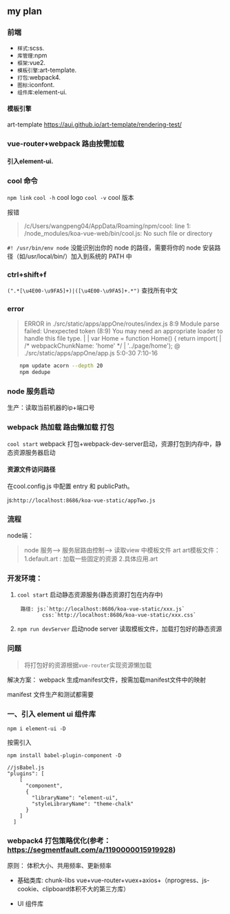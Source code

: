 ## my plan

### 前端

* `样式`:scss.
* `库管理`:npm
* `框架`:vue2.
* `模板引擎`:art-template.
* `打包`:webpack4.
* `图标`:iconfont.
* `组件库`:element-ui.


#### 模板引擎
art-template
https://aui.github.io/art-template/rendering-test/


### vue-router+webpack 路由按需加载

#### 引入element-ui.


### cool 命令

`npm link`
`cool -h` cool logo
`cool -v` cool 版本


报错
> /c/Users/wangpeng04/AppData/Roaming/npm/cool: line 1: /node_modules/koa-vue-web/bin/cool.js: No such file or directory

`#! /usr/bin/env node` 没能识别出你的 node 的路径，需要将你的 node 安装路径（如/usr/local/bin/）加入到系统的 PATH 中


### ctrl+shift+f 

`(".*[\u4E00-\u9FA5]+)|([\u4E00-\u9FA5]+.*")`  查找所有中文


### error

>ERROR in ./src/static/apps/appOne/routes/index.js 8:9
Module parse failed: Unexpected token (8:9)
You may need an appropriate loader to handle this file type.
| 
| var Home = function Home() {
>   return import(
|   /* webpackChunkName: 'home' */
|   '../page/home');
 @ ./src/static/apps/appOne/app.js 5:0-30 7:10-16

```bash
	npm update acorn --depth 20
	npm dedupe
```


### node 服务启动

生产：读取当前机器的ip+端口号

### webpack 热加载  路由懒加载 打包


`cool start` webpack 打包+webpack-dev-server启动，资源打包到内存中，静态资源服务器启动

#### 资源⽂件访问路径

在cool.config.js 中配置 entry 和 publicPath。

js:`http://localhost:8686/koa-vue-static/appTwo.js`


### 流程

node端：
> node 服务--> 服务层路由控制--> 读取view 中模板文件 art
>  art模板文件：1.default.art : 加载一些固定的资源
>      				 2.具体应用.art 

### 开发环境：
1. `cool start` 启动静态资源服务(静态资源打包在内存中)
  
        路径: js:`http://localhost:8686/koa-vue-static/xxx.js`
		       css:`http://localhost:8686/koa-vue-static/xxx.css`
2. `npm run devServer` 启动node server
			  读取模板文件，加载打包好的静态资源
    

### 问题
> 将打包好的资源根据`vue-router`实现资源懒加载

解决方案： webpack 生成manifest文件，按需加载manifest文件中的映射

manifest 文件生产和测试都需要


### 一、引入 element ui 组件库

`npm i element-ui -D`

按需引入

`npm install babel-plugin-component -D`


```
//jsBabel.js
"plugins": [
    [
      "component",
      {
        "libraryName": "element-ui",
        "styleLibraryName": "theme-chalk"
      }
    ]
  ]

```






### webpack4 打包策略优化(参考： https://segmentfault.com/a/1190000015919928)

原则： 体积大小、共用频率、更新频率


- 基础类库: chunk-libs 
  vue+vue-router+vuex+axios+（nprogress、js-cookie、clipboard体积不大的第三方库）

-	UI 组件库
  
  















































	